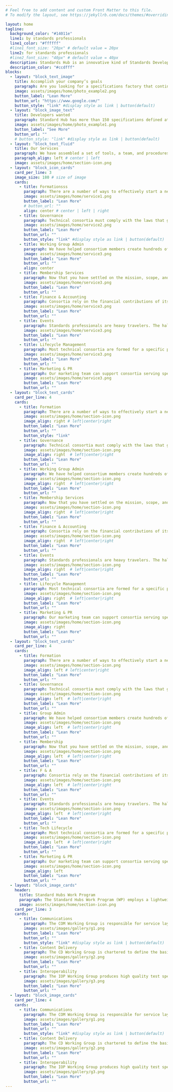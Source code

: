 ```yaml
---
# Feel free to add content and custom Front Matter to this file.
# To modify the layout, see https://jekyllrb.com/docs/themes/#overriding-theme-defaults

layout: home
tagline:
  background_color: "#14011e"
  line1: by standards professionals
  line1_color: "#ffffff"
  #line1_font_size: "20px" # default value = 20px
  line2: for standards professionals
  #line2_font_size: "40px" # default value = 40px
  description: Standards Hub is an innovative kind of Standards Development Organization (SDO) where the needs for wireless industry consensus versus the quick and accurate creation of specifications and other technical documentation are balanced via a working group-driven, efficient and agile process.
  description_color: "#ccdfff"
blocks:
  - layout: "block_text_image"
    title: Accomplish your company’s goals
    paragraph: Are you looking for a specifications factory that continually strives to optimize the delicate balance between the need for consensus and time to market through tools and simplified procedures, while empowering the people doing the work to complete a work item in the minimal amount of time. Markdown at [jekyllrb.com](https://jekyllrb.com/)
    image: assets/images/home/photo_example2.png
    button_label: "Lean More"
    button_url: "https://www.google.com/"
    button_style: "link" #display style as link | button(default)
  - layout: "block_image_text"
    title: Developers wanted
    paragraph: Standard Hub has more than 150 specifications defined at the Open Mobile Alliance, IOT Smart Objects created at the IPSO Alliance, and developer tools  and resources that facilitate the development of products based on LightweightM2M (LwM2M), the IoT industry’s protocol for device management.
    image: assets/images/home/photo_example1.png
    button_label: "See More"
    button_url: ""
    # button_style: "link" #display style as link | button(default)
  - layout: "block_text_fluid"
    title: Our Services
    paragraph: We have assembled a set of tools, a team, and procedures that are well-suited to a small group of companies with a common interest to spin up a simple effort that results in a pre-standards body of work, as well as a large scale, well-funded project with aspirations of creating a worldwide standard. <br/><br/>We can guide you through the consortium lifecycle from formation to the ongoing governance, the technical collaboration, and the finance and administration. We consider ourselves a part of your team with a singular focus on the execution of your mission.  We manage all the core business functions, so you can concentrate on delivering the best possible specifications for your industry.
    paragraph_align: left # center | left
    image: assets/images/home/section-icon.png
  - layout: "block_icon_cards"
    card_per_line: 3
    image_size: 180 # size of image
    cards:
      - title: Formationsss
        paragraph: There are a number of ways to effectively start a new technical standards project. We will guide you to the path that best fits your needs.
        image: assets/images/home/service1.png
        button_label: "Lean More"
        # button_url: ""
        align: center # center | left | right
      - title: Governance
        paragraph: Technical consortia must comply with the laws that govern non-profits and they should be governed neutrally for the benefit of all their stakeholders.
        image: assets/images/home/service2.png
        button_label: "Lean More"
        button_url: ""
        button_style: "link" #display style as link | button(default)
      - title: Working Group Admin
        paragraph: We have helped consortium members create hundreds of specifications.  Every effort is unique, but they have some common features.
        image: assets/images/home/service3.png
        button_label: "Lean More"
        button_url: ""
        align: center
      - title: Membership Services
        paragraph: Now that you have settled on the mission, scope, and structure of your consortium, you need to connect with other stakeholders your industry.
        image: assets/images/home/service3.png
        button_label: "Lean More"
        button_url: ""
      - title: Finance & Accounting
        paragraph: Consortia rely on the financial contributions of its members.  This requires invoicing, collections, and tax filings.
        image: assets/images/home/service3.png
        button_label: "Lean More"
        button_url: ""
      - title: Events
        paragraph: Standards professionals are heavy travelers. The hallways of standards meetings often create some of the best breakthroughs.
        image: assets/images/home/service3.png
        button_label: "Lean More"
        button_url: ""
      - title: Lifecycle Management
        paragraph: Most technical consortia are formed for a specific purpose.  But over time, their mission changes and may be considered complete.
        image: assets/images/home/service3.png
        button_label: "Lean More"
        button_url: ""
      - title: Marketing & PR
        paragraph: Our marketing team can support consortia serving specific needs for a small group, as well as those tackling big issues with complex components.
        image: assets/images/home/service3.png
        button_label: "Lean More"
        button_url: ""
  - layout: "block_text_cards"
    card_per_line: 4
    cards:
      - title: Formation
        paragraph: There are a number of ways to effectively start a new technical standards project. We will guide you to the path that best fits your needs.
        image: assets/images/home/section-icon.png
        image_align: right # left|center|right
        button_label: "Lean More"
        button_url: ""
        button_style: "link"
      - title: Governance
        paragraph: Technical consortia must comply with the laws that govern non-profits and they should be governed neutrally for the benefit of all their stakeholders.
        image: assets/images/home/section-icon.png
        image_align: right  # left|center|right
        button_label: "Lean More"
        button_url: ""
      - title: Working Group Admin
        paragraph: We have helped consortium members create hundreds of specifications.  Every effort is unique, but they have some common features.
        image: assets/images/home/section-icon.png
        image_align: right  # left|center|right
        button_label: "Lean More"
        button_url: ""
      - title: Membership Services
        paragraph: Now that you have settled on the mission, scope, and structure of your consortium, you need to connect with other stakeholders your industry.
        image: assets/images/home/section-icon.png
        image_align: right  # left|center|right
        button_label: "Lean More"
        button_url: ""
      - title: Finance & Accounting
        paragraph: Consortia rely on the financial contributions of its members.  This requires invoicing, collections, and tax filings.
        image: assets/images/home/section-icon.png
        image_align: right  # left|center|right
        button_label: "Lean More"
        button_url: ""
      - title: Events
        paragraph: Standards professionals are heavy travelers. The hallways of standards meetings often create some of the best breakthroughs.
        image: assets/images/home/section-icon.png
        image_align: right  # left|center|right
        button_label: "Lean More"
        button_url: ""
      - title: Lifecycle Management
        paragraph: Most technical consortia are formed for a specific purpose.  But over time, their mission changes and may be considered complete.
        image: assets/images/home/section-icon.png
        image_align: right  # left|center|right
        button_label: "Lean More"
        button_url: ""
      - title: Marketing & PR
        paragraph: Our marketing team can support consortia serving specific needs for a small group, as well as those tackling big issues with complex components.
        image: assets/images/home/section-icon.png
        image_align: right 
        button_label: "Lean More"
        button_url: ""
  - layout: "block_text_cards"
    card_per_line: 4
    cards:
      - title: Formation
        paragraph: There are a number of ways to effectively start a new technical standards project. We will guide you to the path that best fits your needs.
        image: assets/images/home/section-icon.png
        image_align: left # left|center|right
        button_label: "Lean More"
        button_url: ""
      - title: Governance
        paragraph: Technical consortia must comply with the laws that govern non-profits and they should be governed neutrally for the benefit of all their stakeholders.
        image: assets/images/home/section-icon.png
        image_align: left  # left|center|right
        button_label: "Lean More"
        button_url: ""
      - title: Group Admin
        paragraph: We have helped consortium members create hundreds of specifications.  Every effort is unique, but they have some common features.
        image: assets/images/home/section-icon.png
        image_align: left  # left|center|right
        button_label: "Lean More"
        button_url: ""
      - title: Membership
        paragraph: Now that you have settled on the mission, scope, and structure of your consortium, you need to connect with other stakeholders your industry.
        image: assets/images/home/section-icon.png
        image_align: left  # left|center|right
        button_label: "Lean More"
        button_url: ""
      - title: F & A
        paragraph: Consortia rely on the financial contributions of its members.  This requires invoicing, collections, and tax filings.
        image: assets/images/home/section-icon.png
        image_align: left  # left|center|right
        button_label: "Lean More"
        button_url: ""
      - title: Events
        paragraph: Standards professionals are heavy travelers. The hallways of standards meetings often create some of the best breakthroughs.
        image: assets/images/home/section-icon.png
        image_align: left  # left|center|right
        button_label: "Lean More"
        button_url: ""
      - title: Tech Lifecycle
        paragraph: Most technical consortia are formed for a specific purpose.  But over time, their mission changes and may be considered complete.
        image: assets/images/home/section-icon.png
        image_align: left  # left|center|right
        button_label: "Lean More"
        button_url: ""
      - title: Marketing & PR
        paragraph: Our marketing team can support consortia serving specific needs for a small group, as well as those tackling big issues with complex components.
        image: assets/images/home/section-icon.png
        image_align: left 
        button_label: "Lean More"
        button_url: ""
  - layout: "block_image_cards"
    header:
      title: Standard Hubs Work Program
      paragraph: The Standard Hubs Work Program (WP) employs a lightweight, working group-focused process where members can create a new work item in less than a week. Working Groups (WGs) define their own process, tools, partnerships and cadence.
      image: assets/images/home/section-icon.png
    card_per_line: 3
    cards:
      - title: Communications
        paragraph: The COM Working Group is responsible for service layer standardization of communications related technologies, including areas such as Messaging, Push-to-talk over Cellular, Presence, Contact Information and Spam Reporting.
        image: assets/images/gallery/g1.png
        button_label: "Lean More"
        button_url: ""
        button_style: "link" #display style as link | button(default)
      - title: Content Delivery
        paragraph: The CD Working Group is chartered to define the basic delivery mechanisms, bi-directional exchange mechanisms, and the processing of key content formats, including the semantics and user agents, behavior and programming interfaces.
        image: assets/images/gallery/g2.png
        button_label: "Lean More"
        button_url: ""
      - title: Interoperability
        paragraph: The IOP Working Group produces high quality test specifications, facilitating testing of implementations of OMA SpecWorks specifications and, in some cases, producing TTCN test code for the validation of specifications.
        image: assets/images/gallery/g3.png
        button_label: "Lean More"
        button_url: ""
  - layout: "block_image_cards"
    card_per_line: 4
    cards:
      - title: Communications
        paragraph: The COM Working Group is responsible for service layer standardization of communications related technologies, including areas such as Messaging, Push-to-talk over Cellular, Presence, Contact Information and Spam Reporting.
        image: assets/images/gallery/g1.png
        button_label: "Lean More"
        button_url: ""
        button_style: "link" #display style as link | button(default)
      - title: Content Delivery
        paragraph: The CD Working Group is chartered to define the basic delivery mechanisms, bi-directional exchange mechanisms, and the processing of key content formats, including the semantics and user agents, behavior and programming interfaces.
        image: assets/images/gallery/g2.png
        button_label: "Lean More"
        button_url: ""
      - title: Interoperability
        paragraph: The IOP Working Group produces high quality test specifications, facilitating testing of implementations of OMA SpecWorks specifications and, in some cases, producing TTCN test code for the validation of specifications.
        image: assets/images/gallery/g3.png
        button_label: "Lean More"
        button_url: ""
---
```

